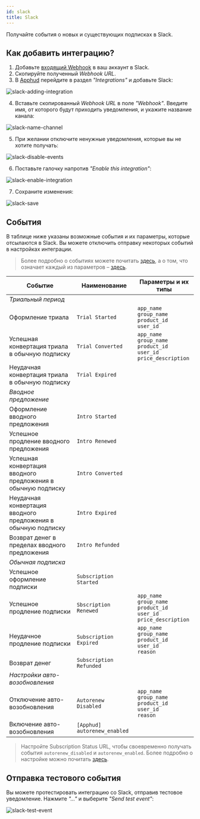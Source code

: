 ```yaml
---
id: slack
title: Slack
---
```


Получайте события о новых и существующих подписках в Slack.

## Как добавить интеграцию?

1. Добавьте <a href="https://slack.com/apps/A0F7XDUAZ-incoming-webhooks" target="_blank">входящий Webhook</a> в ваш аккаунт в Slack.
2. Скопируйте полученный *Webhook URL*.
3. В <a href="https://app.apphud.com/" target="_blank">Apphud</a> перейдите в раздел *"Integrations"* и добавьте Slack: 

![slack-adding-integration](assets/slack-adding-integration.png)

4. Вставьте скопированный *Webhook URL* в поле *"Webhook"*. Введите имя, от которого будут приходить уведомления, и укажите название канала:

![slack-name-channel](assets/slack-name-channel.png)

5. При желании отключите ненужные уведомления, которые вы не хотите получать:

![slack-disable-events](assets/slack-disable-events.png)

6. Поставьте галочку напротив *"Enable this integration"*:

![slack-enable-integration](assets/slack-enable-integration.png)

7. Сохраните изменения:

![slack-save](assets/slack-save.png)

## События

В таблице ниже указаны возможные события и их параметры, которые отсылаются в Slack. Вы можете отключить отправку некоторых событий в настройках интеграции.

> Более подробно о событиях можете почитать [здесь](events.md), а о том, что означает каждый из параметров – [здесь](integrations.md).

| Событие                                                      | Наименование                 | Параметры и их типы                                          |
| ------------------------------------------------------------ | ---------------------------- | ------------------------------------------------------------ |
| *Триальный период*                                           |                              |                                                              |
| Оформление триала                                            | `Trial Started`              | `app_name`<br>`group_name`<br>`product_id`<br>`user_id`      |
| Успешная конвертация триала в обычную подписку               | `Trial Converted`            | `app_name`<br/>`group_name`<br/>`product_id`<br/>`user_id`<br>`price_description` |
| Неудачная конвертация триала в обычную подписку              | `Trial Expired`              |                                                              |
| *Вводное предложение*                                        |                              |                                                              |
| Оформление вводного предложения                              | `Intro Started`              |                                                              |
| Успешное продление вводного предложения                      | `Intro Renewed`              |                                                              |
| Успешная конвертация вводного предложения в обычную подписку | `Intro Converted`            |                                                              |
| Неудачная конвертация вводного предложения в обычную подписку | `Intro Expired`              |                                                              |
| Возврат денег в пределах вводного предложения                | `Intro Refunded`             |                                                              |
| *Обычная подписка*                                           |                              |                                                              |
| Успешное оформление подписки                                 | `Subscription Started`       |                                                              |
| Успешное продление подписки                                  | `Sbscription Renewed`        | `app_name`<br/>`group_name`<br/>`product_id`<br/>`user_id`<br/>`price_description` |
| Неудачное продление подписки                                 | `Subscription Expired`       | `app_name`<br/>`group_name`<br/>`product_id`<br/>`user_id`<br/>`reason` |
| Возврат денег                                                | `Subscription Refunded`      |                                                              |
| *Настройки авто-возобновления*                               |                              |                                                              |
| Отключение авто-возобновления                                | `Autorenew Disabled`         | `app_name`<br/>`group_name`<br/>`product_id`<br/>`user_id`<br/>`reason` |
| Включение авто-возобновления                                 | `[Apphud] autorenew_enabled` |                                                              |

> Настройте Subscription Status URL, чтобы своевременно получать события `autorenew_disabled` и `autorenew_enabled`. Более подробно о настройке можно почитать [здесь](creating-app.md#subscription-status-url).

## Отправка тестового события

Вы можете протестировать интеграцию со Slack, отправив тестовое уведомление. Нажмите *"…"* и выберите *"Send test event"*:

![slack-test-event](assets/slack-test-event.png)